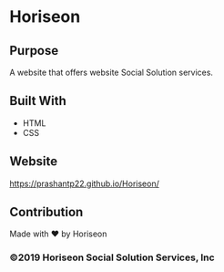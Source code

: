 # Horiseon

## Purpose
A website that offers website Social Solution services. 

## Built With
* HTML
* CSS

## Website
https://prashantp22.github.io/Horiseon/

## Contribution
Made with ❤️ by Horiseon

### ©️2019 Horiseon Social Solution Services, Inc
